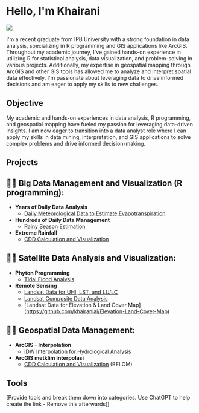 # Hello, I'm Khairani
<a href="https://www.linkedin.com/in/khairani-kna-a650b5208/"><img src="https://img.shields.io/badge/-LinkedIn-0072b1?&style=for-the-badge&logo=linkedin&logoColor=white" /></a>

I'm a recent graduate from IPB University with a strong foundation in data analysis, specializing in R programming and GIS applications like ArcGIS. Throughout my academic journey, I've gained hands-on experience in utilizing R for statistical analysis, data visualization, and problem-solving in various projects. Additionally, my expertise in geospatial mapping through ArcGIS and other GIS tools has allowed me to analyze and interpret spatial data effectively. I'm passionate about leveraging data to drive informed decisions and am eager to apply my skills to new challenges.

## Objective

My academic and hands-on experiences in data analysis, R programming, and geospatial mapping have fueled my passion for leveraging data-driven insights. I am now eager to transition into a data analyst role where I can apply my skills in data mining, interpretation, and GIS applications to solve complex problems and drive informed decision-making.

## Projects

<h2>👨‍💻 Big Data Management and Visualization (R programming):</h2>

- <b>Years of Daily Data Analysis</b>
  - [Daily Meteorological Data to Estimate Evapotranspiration](https://github.com/khairaniai/Meteorology-for-Evapotranspiration)
- <b>Hundreds of Daily Data Management</b>
  - [Rainy Season Estimation](https://github.com/khairaniai/Estimating-the-Onset-and-Cessation-of-the-Rainy-Season)
- <b>Extreme Rainfall</b>
  - [CDD Calculation and Visualization](https://github.com/khairaniai/CDD-ExtremeRainfall)
  

<h2>👨‍💻 Satellite Data Analysis and Visualization:</h2>

- <b>Phyton Programming</b>
  - [Tidal Flood Analysis](https://github.com/khairaniai/Wind-and-Humidity-Plotting-phyton)
- <b>Remote Sensing</b>
  - [Landsat Data for UHI, LST, and LU/LC](https://github.com/khairaniai/UHI-LST-LU-LC)
  - [Landsat Composite Data Analysis](https://github.com/khairaniai/Landsat-Composite)
  - [Landsat Data for Elevation & Land Cover Map] (https://github.com/khairaniai/Elevation-Land-Cover-Map)


<h2>👨‍💻 Geospatial Data Management:</h2>

- <b> ArcGIS - Interpolation</b>
  - [IDW Interpolation for Hydrological Analysis](https://github.com/khairaniai/ArcGIS-IDW-interpolation)
- <b>ArcGIS metklim interpolasi</b>
  - [CDD Calculation and Visualization](https://github.com/khairaniai/CDD-ExtremeRainfall) (BELOM)

## Tools
[Provide tools and break them down into categories. Use ChatGPT to help create the link - Remove this afterwards]]
